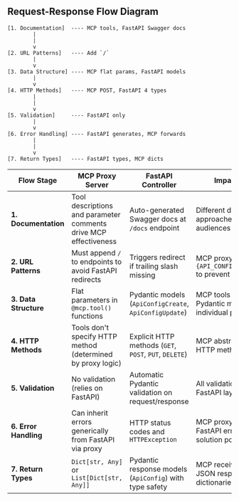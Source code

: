 ## Request-Response Flow Diagram

```
[1. Documentation]  ---- MCP tools, FastAPI Swagger docs
        |
        |
        v
[2. URL Patterns]   ---- Add `/`
        |
        v
[3. Data Structure] ---- MCP flat params, FastAPI models
        |
        v
[4. HTTP Methods]   ---- MCP POST, FastAPI 4 types
        |
        |
        v
[5. Validation]     ---- FastAPI only
        |
        v
[6. Error Handling] ---- FastAPI generates, MCP forwards
        |
        |
        v
[7. Return Types]   ---- FastAPI types, MCP dicts
```

| Flow Stage            | MCP Proxy Server                                                 | FastAPI Controller                                      | Impact/Notes                                                         |
|-----------------------|------------------------------------------------------------------|---------------------------------------------------------|----------------------------------------------------------------------|
| **1. Documentation**  | Tool descriptions and parameter comments drive MCP effectiveness | Auto-generated Swagger docs at `/docs` endpoint         | Different documentation approaches for different audiences           |
| **2. URL Patterns**   | Must append `/` to endpoints to avoid FastAPI redirects          | Triggers redirect if trailing slash missing             | MCP proxy needs `f"{API_CONFIG_ENDPOINT}/"` to prevent redirect logs |
| **3. Data Structure** | Flat parameters in `@mcp.tool()` functions                       | Pydantic models (`ApiConfigCreate`, `ApiConfigUpdate`)  | MCP tools flatten Pydantic models into individual parameters         |
| **4. HTTP Methods**   | Tools don't specify HTTP method (determined by proxy logic)      | Explicit HTTP methods (`GET`, `POST`, `PUT`, `DELETE`)  | MCP abstracts away HTTP method selection                             |
| **5. Validation**     | No validation (relies on FastAPI)                                | Automatic Pydantic validation on request/response       | All validation handled by FastAPI layer                              |
| **6. Error Handling** | Can inherit errors generically from FastAPI via proxy            | HTTP status codes and `HTTPException`                   | MCP proxy forwards FastAPI errors - generic solution possible        |
| **7. Return Types**   | `Dict[str, Any]` or `List[Dict[str, Any]]`                       | Pydantic response models (`ApiConfig`) with type safety | MCP receives FastAPI's JSON response as dictionaries                 |
